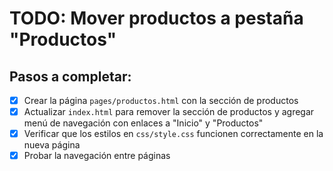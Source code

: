 # TODO: Mover productos a pestaña "Productos"

## Pasos a completar:

- [x] Crear la página `pages/productos.html` con la sección de productos
- [x] Actualizar `index.html` para remover la sección de productos y agregar menú de navegación con enlaces a "Inicio" y "Productos"
- [x] Verificar que los estilos en `css/style.css` funcionen correctamente en la nueva página
- [x] Probar la navegación entre páginas
